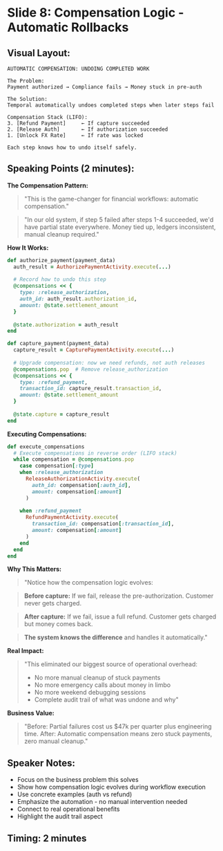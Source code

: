 # Slide 8: Compensation Logic - Automatic Rollbacks

## Visual Layout:
```
AUTOMATIC COMPENSATION: UNDOING COMPLETED WORK

The Problem:
Payment authorized → Compliance fails → Money stuck in pre-auth

The Solution:
Temporal automatically undoes completed steps when later steps fail

Compensation Stack (LIFO):
3. [Refund Payment]     ← If capture succeeded
2. [Release Auth]       ← If authorization succeeded  
1. [Unlock FX Rate]     ← If rate was locked

Each step knows how to undo itself safely.
```

## Speaking Points (2 minutes):

**The Compensation Pattern:**
> "This is the game-changer for financial workflows: automatic compensation."

> "In our old system, if step 5 failed after steps 1-4 succeeded, we'd have partial state everywhere. Money tied up, ledgers inconsistent, manual cleanup required."

**How It Works:**
```ruby
def authorize_payment(payment_data)
  auth_result = AuthorizePaymentActivity.execute(...)
  
  # Record how to undo this step
  @compensations << {
    type: :release_authorization,
    auth_id: auth_result.authorization_id,
    amount: @state.settlement_amount
  }
  
  @state.authorization = auth_result
end

def capture_payment(payment_data)
  capture_result = CapturePaymentActivity.execute(...)
  
  # Upgrade compensation: now we need refunds, not auth releases
  @compensations.pop  # Remove release_authorization
  @compensations << {
    type: :refund_payment,
    transaction_id: capture_result.transaction_id,
    amount: @state.settlement_amount
  }
  
  @state.capture = capture_result
end
```

**Executing Compensations:**
```ruby
def execute_compensations
  # Execute compensations in reverse order (LIFO stack)
  while compensation = @compensations.pop
    case compensation[:type]
    when :release_authorization
      ReleaseAuthorizationActivity.execute(
        auth_id: compensation[:auth_id],
        amount: compensation[:amount]
      )
      
    when :refund_payment
      RefundPaymentActivity.execute(
        transaction_id: compensation[:transaction_id],
        amount: compensation[:amount]
      )
    end
  end
end
```

**Why This Matters:**
> "Notice how the compensation logic evolves:

> **Before capture:** If we fail, release the pre-authorization. Customer never gets charged.

> **After capture:** If we fail, issue a full refund. Customer gets charged but money comes back.

> **The system knows the difference** and handles it automatically."

**Real Impact:**
> "This eliminated our biggest source of operational overhead:
> - No more manual cleanup of stuck payments
> - No more emergency calls about money in limbo  
> - No more weekend debugging sessions
> - Complete audit trail of what was undone and why"

**Business Value:**
> "Before: Partial failures cost us $47k per quarter plus engineering time.
> After: Automatic compensation means zero stuck payments, zero manual cleanup."

## Speaker Notes:
- Focus on the business problem this solves
- Show how compensation logic evolves during workflow execution
- Use concrete examples (auth vs refund)
- Emphasize the automation - no manual intervention needed
- Connect to real operational benefits
- Highlight the audit trail aspect

## Timing: 2 minutes